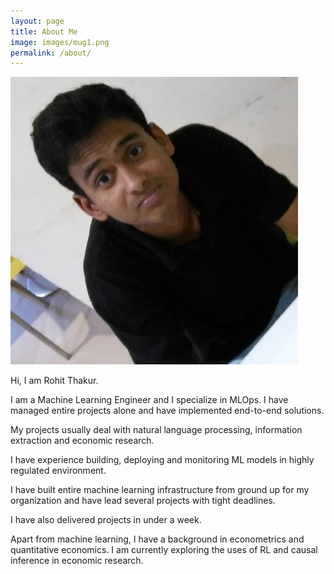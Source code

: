```yaml
---
layout: page
title: About Me
image: images/mug1.png
permalink: /about/
---
```


![](/images/mug1.png)

Hi, I am Rohit Thakur. 

I am a Machine Learning Engineer and I specialize in MLOps. I have managed entire projects alone and have implemented end-to-end solutions. 

My projects usually deal with natural language processing, information extraction and economic research.

I have experience building, deploying and monitoring ML models in highly regulated environment. 

I have built entire machine learning infrastructure from ground up for my organization and have lead several projects with tight deadlines. 

I have also delivered projects in under a week. 

Apart from machine learning, I have a background in econometrics and quantitative economics. I am currently exploring the uses of RL and causal inference in economic research. 

